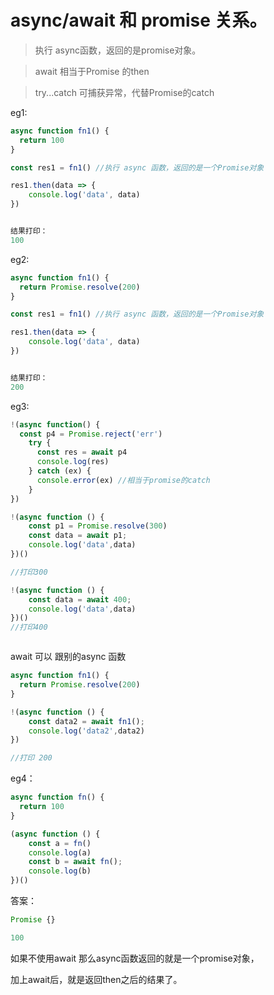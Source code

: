# async/await 和 promise 关系。

> 执行 async函数，返回的是promise对象。

> await 相当于Promise 的then

> try...catch 可捕获异常，代替Promise的catch


eg1:

```js
async function fn1() {
  return 100
}

const res1 = fn1() //执行 async 函数，返回的是一个Promise对象

res1.then(data => {
    console.log('data', data)
})


结果打印：
100
```




eg2:
```js
async function fn1() {
  return Promise.resolve(200)
}

const res1 = fn1() //执行 async 函数，返回的是一个Promise对象

res1.then(data => {
    console.log('data', data)
})


结果打印：
200
```

eg3:
```js
!(async function() {
  const p4 = Promise.reject('err')
    try {
      const res = await p4
      console.log(res)
    } catch (ex) {
      console.error(ex) //相当于promise的catch
    }
})

```

```js
!(async function () {
    const p1 = Promise.resolve(300)
    const data = await p1;
    console.log('data',data)
})()

//打印300

!(async function () {
    const data = await 400;
    console.log('data',data)
})()
//打印400



```

await 可以 跟别的async 函数

```js
async function fn1() {
  return Promise.resolve(200)
}

!(async function () {
    const data2 = await fn1();
    console.log('data2',data2)
})

//打印 200
```


eg4：
```js
async function fn() {
  return 100
}

(async function () {
    const a = fn()
    console.log(a)
    const b = await fn();
    console.log(b)
})()

```


答案：
```js
Promise {}

100

```



如果不使用await  那么async函数返回的就是一个promise对象，

加上await后，就是返回then之后的结果了。
